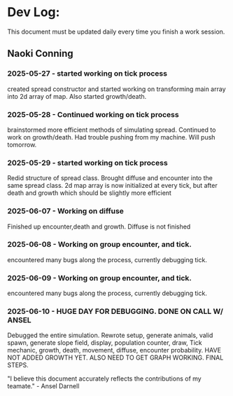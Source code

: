 # Dev Log:

This document must be updated daily every time you finish a work session.

## Naoki Conning

### 2025-05-27 - started working on tick process
created spread constructor and started working on transforming main array into 2d array of map. Also started growth/death.

### 2025-05-28 - Continued working on tick process
brainstormed more efficient methods of simulating spread. Continued to work on growth/death. Had trouble pushing from my machine. Will push tomorrow.

### 2025-05-29 - started working on tick process
Redid structure of spread class. Brought diffuse and encounter into the same spread class. 2d map array is now initialized at every tick, but after death and growth which should be slightly more efficient

### 2025-06-07 - Working on diffuse
Finished up encounter,death and growth. Diffuse is not finished


### 2025-06-08 - Working on group encounter, and tick.
encountered many bugs along the process, currently debugging tick.

### 2025-06-09 - Working on group encounter, and tick.
encountered many bugs along the process, currently debugging tick.

### 2025-06-10 - HUGE DAY FOR DEBUGGING. DONE ON CALL W/ ANSEL
Debugged the entire simulation. Rewrote setup, generate animals, valid spawn, generate slope field, display, population counter, draw, Tick mechanic, growth, death, movement, diffuse, encounter probability. HAVE NOT ADDED GROWTH YET. ALSO NEED TO GET GRAPH WORKING. FINAL STEPS.

"I believe this document accurately reflects the contributions of my teamate." - Ansel Darnell
